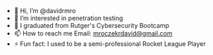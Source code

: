 - 👋 Hi, I’m @davidrmro
- 👀 I’m interested in penetration testing
- 🌱 I graduated from Rutger's Cybersecurity Bootcamp
- 📫 How to reach me Email: mroczekrdavid@gmail.com 
- ⚡ Fun fact: I used to be a semi-professional Rocket League Player 
